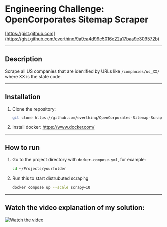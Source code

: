 # Engineering Challenge: OpenCorporates Sitemap Scraper
[https://gist.github.com](https://gist.github.com/everthinq/9a9ea4d99e5016e22a17baa9e309572b)

------------------------------------------------------
## Description
Scrape all US companies that are identified by URLs like `/companies/us_XX/` where XX is the state code.

------------------------------------------------------
## Installation
1. Clone the repository:
    ```sh 
    git clone https://github.com/everthinq/OpenCorporates-Sitemap-Scraper.git
   ```
2. Install docker: https://www.docker.com/
------------------------------------------------------
## How to run
1. Go to the project directory with `docker-compose.yml`, for example:
   ```sh 
   cd ~/Projects/yourfolder
   ```
2. Run this to start distrubuted scraping
   ```sh 
   docker compose up --scale scrapy=10
   ```
------------------------------------------------------
## Watch the video explanation of my solution:
[![Watch the video](https://img.youtube.com/vi/lMHiTUTG_XA/maxresdefault.jpg)](https://www.youtube.com/watch?v=lMHiTUTG_XA)